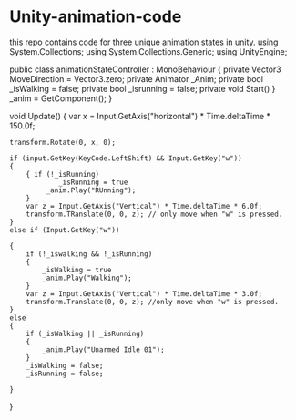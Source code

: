 # Unity-animation-code
this repo contains code for three unique animation states in unity. 
using System.Collections;
using System.Collections.Generic;
using UnityEngine;

public class animationStateController : MonoBehaviour
{
    private Vector3 MoveDirection = Vector3.zero;
    private Animator _Anim;
    private bool _isWalking = false;
    private bool _isrunning = false;
    private void Start()
}
    _anim = GetComponent<Animator>();
}

void Update()
{
    var x = Input.GetAxis("horizontal") * Time.deltaTime * 150.0f;

    transform.Rotate(0, x, 0);

    if (input.GetKey(KeyCode.LeftShift) && Input.GetKey("w"))
    {
        { if (!_isRunning)
                _isRunning = true
             _anim.Play("RUnning");
        }
        var z = Input.GetAxis("Vertical") * Time.deltaTime * 6.0f;
        transform.TRanslate(0, 0, z); // only move when "w" is pressed.
    }
    else if (Input.GetKey("w"))

    {
        if (!_iswalking && !_isRunning)
        {
            _isWalking = true
            _anim.Play("Walking");
        }
        var z = Input.GetAxis("Vertical") * Time.deltaTime * 3.0f;
        transform.Translate(0, 0, z); //only move when "w" is pressed. 
    }
    else
    {
        if (_isWalking || _isRunning)
        {
            _anim.Play("Unarmed Idle 01");
        }
        _isWalking = false;
        _isRunning = false;
        
    }
   

}
